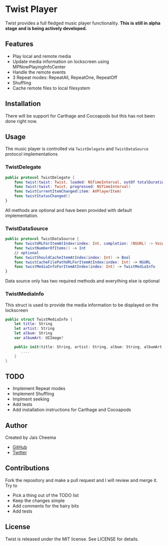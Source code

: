 # Twist Player

Twist provides a full fledged music player functionality. **This is still in alpha stage and is being actively developed.**

## Features

- Play local and remote media
- Update media information on lockscreen using MPNowPlayingInfoCenter
- Handle the remote events
- 3 Repeat modes: RepeatAll, RepeatOne, RepeatOff
- Shuffling
- Cache remote files to local filesystem

## Installation

There will be support for Carthage and Cocoapods but this has not been done right now.

## Usage

The music player is controlled via `TwistDelegate` and `TwistDataSource` protocol implementations

### TwistDelegate

```swift
public protocol TwistDelegate {
    func twist(twist: Twist, loaded: NSTimeInterval, outOf totalDuration: NSTimeInterval)
    func twist(twist: Twist, progressed: NSTimeInterval)
    func twistCurrentItemChanged(item: AVPlayerItem)
    func twistStatusChanged()
}
```

All methods are optional and have been provided with default implementation.

### TwistDataSource

```swift
public protocol TwistDataSource {
    func twistURLForItemAtIndex(index: Int, completion: (NSURL) -> Void)
    func twistNumberOfItems() -> Int
    // optional
    func twistShouldCacheItemAtIndex(index: Int) -> Bool
    func twistCacheFilePathURLForItemAtIndex(index: Int) -> NSURL
    func twistMediaInfoForItemAtIndex(index: Int) -> TwistMediaInfo
}
```

Data source only has two required methods and everything else is optional

### TwistMediaInfo

This struct is used to provide the media information to be displayed on the lockscreen

```swift
public struct TwistMediaInfo {
    let title: String
    let artist: String
    let album: String
    var albumArt: UIImage?

    public init(title: String, artist: String, album: String, albumArt: UIImage? = nil) {
       ....
    }
}
```

## TODO

- Implement Repeat modes
- Implement Shuffling
- Implment seeking
- Add tests
- Add installation instructions for Carthage and Cocoapods

## Author

Created by Jais Cheema

* [GitHub](https://github.com/jaischeema/)
* [Twitter](https://twitter.com/jaischeema)

## Contributions

Fork the repository and make a pull request and I will review and merge it. Try to

- Pick a thing out of the TODO list
- Keep the changes simple
- Add comments for the hairy bits
- Add tests

## License

Twist is released under the MIT license. See LICENSE for details.

